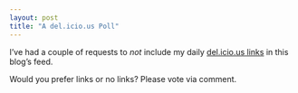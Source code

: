 ```yaml
---
layout: post
title: "A del.icio.us Poll"
---
```





I’ve had a couple of requests to *not* include my daily [del.icio.us links](http://del.icio.us/al3x) in this blog’s feed.

Would you prefer links or no links? Please vote via comment.
